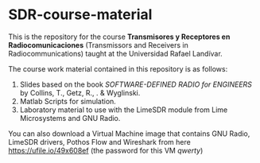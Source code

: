 # SDR-course-material
This is the repository for the course **Transmisores y Receptores en Radiocomunicaciones** (Transmissors and Receivers in Radiocommunications) taught at the Universidad Rafael Landívar.

The course work material contained in this repository is as follows:

1. Slides based on the book *SOFTWARE-DEFINED RADIO for ENGINEERS* by Collins, T., Getz, R., . & Wyglinski.
2. Matlab Scripts for simulation.
3. Laboratory material to use with the LimeSDR module from Lime Microsystems and GNU Radio.

You can also download a Virtual Machine image that contains GNU Radio, LimeSDR drivers, Pothos Flow and Wireshark from here
https://ufile.io/49x608ef (the password for this VM *qwerty*)
